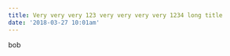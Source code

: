 ```yaml
---
title: Very very very 123 very very very very 1234 long title
date: '2018-03-27 10:01am'
---
```

bob
